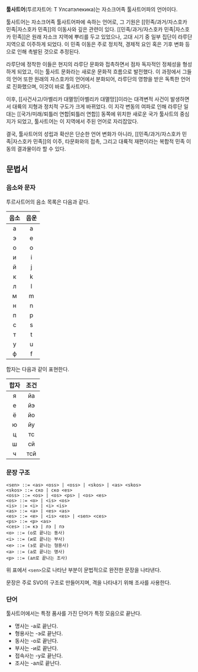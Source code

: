 **툴사트어**(투르자트어: Т Улсатэлекика)는 자소크어족 툴사트어파의 언어이다.

툴사트어는 자소크어족 툴사트어파에 속하는 언어로, 그 기원은 [[민족/과거/자스호카 민족|자스호카 민족]]의 이동사와 깊은 관련이 있다. [[민족/과거/자스호카 민족|자스호카 민족]]은 원래 자소크 지역에 뿌리를 두고 있었으나, 고대 시기 중 일부 집단이 라루단 지역으로 이주하게 되었다. 이 민족 이동은 주로 정치적, 경제적 요인 혹은 기후 변화 등으로 인해 촉발된 것으로 추정된다.

라루단에 정착한 이들은 현지의 라루단 문화와 접촉하면서 점차 독자적인 정체성을 형성하게 되었고, 이는 툴사트 문화라는 새로운 문화적 흐름으로 발전했다. 이 과정에서 그들의 언어 또한 원래의 자스호카의 언어에서 분화되어, 라루단의 영향을 받은 독특한 언어로 진화했으며, 이것이 바로 툴사트어다.

이후, [[사건사고/아벨리카 대멸망|아벨리카 대멸망]]이라는 대격변적 사건이 발생하면서 대륙의 지형과 정치적 구도가 크게 바뀌었다. 이 지각 변동의 여파로 인해 라루단 일대는 [[국가/미래/퇴틀러 연합|퇴틀러 연합]] 동쪽에 위치한 새로운 국가 툴사트의 중심지가 되었고, 툴사트어는 이 지역에서 주된 언어로 자리잡았다.

결국, 툴사트어의 성립과 확산은 단순한 언어 변화가 아니라, [[민족/과거/자스호카 민족|자스호카 민족]]의 이주, 타문화와의 접촉, 그리고 대륙적 재편이라는 복합적 민족 이동의 결과물이라 할 수 있다.

## 문법서
### 음소와 문자
투르사트어의 음소 목록은 다음과 같다.

| 음소  | 음운  |
| :-: | :-: |
|  а  |  a  |
|  э  |  e  |
|  о  |  o  |
|  и  |  i  |
|  й  |  j  |
|  к  |  k  |
|  л  |  l  |
|  м  |  m  |
|  н  |  n  |
|  п  |  p  |
|  с  |  s  |
|  т  |  t  |
|  у  |  u  |
|  ф  |  f  |

합자는 다음과 같이 표현한다.

| 합자  | 조건  |
| :-: | :-: |
|  я  | йа  |
|  е  | йэ  |
|  ё  | йо  |
|  ю  | йу  |
|  ц  | тс  |
|  ш  | сй  |
|  ч  | тсй |

### 문장 구조
```
<sen> ::= <as> <oss> | <oss> | <skos> | <as> <skos>
<skos> ::= ско | ско <es>
<oss> ::= <os> | <os> <ps> | <os> <es>
<os> ::= <o> | <is> <os>
<is> ::= <i> | <i> <is>
<as> ::= <a> | <es> <as>
<es> ::= <e> | <is> <es> | <sen> <ces>
<ps> ::= <p> <as>
<ces> ::= кэ | лэ | пэ
<o> ::= (о로 끝나는 동사)
<i> ::= (и로 끝나는 부사)
<e> ::= (э로 끝나는 형용사)
<a> ::= (а로 끝나는 명사)
<p> ::= (ал로 끝나는 조사)
```

위 표에서 `<sen>`으로 나타난 부분이 문법적으로 완전한 문장을 나타낸다.

문장은 주로 SVO의 구조로 만들어지며, 격을 나타내기 위해 조사를 사용한다.
### 단어
툴사트어에서는 특정 품사를 가진 단어가 특정 모음으로 끝난다.

- 명사는 -а로 끝난다.
- 형용사는 -э로 끝난다.
- 동사는 -о로 끝난다.
- 부사는 -и로 끝난다.
- 접속사는 -у로 끝난다.
- 조사는 -ал로 끝난다.